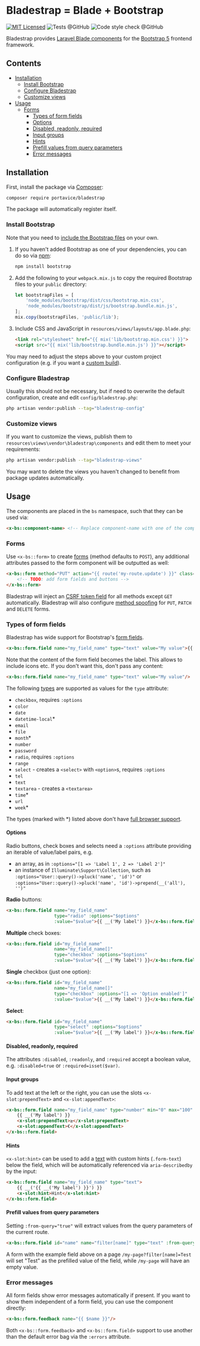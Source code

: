 # Bladestrap = Blade + Bootstrap

[![MIT Licensed](https://img.shields.io/badge/License-MIT-brightgreen.svg?style=flat-square)](LICENSE.md)
![Tests @GitHub](https://img.shields.io/github/actions/workflow/status/portavice/bladestrap/tests.yml?branch=main&label=Tests)
![Code style check @GitHub](https://img.shields.io/github/actions/workflow/status/portavice/bladestrap/code-style.yml?branch=main&label=Code%20style)

Bladestrap provides [Laravel Blade components](https://laravel.com/docs/10.x/blade#components)
for the [Bootstrap 5](https://getbootstrap.com/docs/) frontend framework.


## Contents
- [Installation](#installation)
  - [Install Bootstrap](#install-bootstrap)
  - [Configure Bladestrap](#configure-bladestrap)
  - [Customize views](#customize-views)
- [Usage](#usage)
  - [Forms](#forms)
    - [Types of form fields](#types-of-form-fields)
    - [Options](#options)
    - [Disabled, readonly, required](#disabled-readonly-required)
    - [Input groups](#input-groups)
    - [Hints](#hints)
    - [Prefill values from query parameters](#prefill-values-from-query-parameters)
    - [Error messages](#error-messages)


## Installation
First, install the package via [Composer](https://getcomposer.org/):
```bash
composer require portavice/bladestrap
```

The package will automatically register itself.

### Install Bootstrap
Note that you need to [include the Bootstrap files](https://github.com/twbs/bootstrap#quick-start) on your own.
1. If you haven't added Bootstrap as one of your dependencies, you can do so via [npm](https://www.npmjs.com/):
    ```bash
    npm install bootstrap
    ```
2. Add the following to your `webpack.mix.js` to copy the required Bootstrap files to your `public` directory:
    ```javascript
    let bootstrapFiles = [
        'node_modules/bootstrap/dist/css/bootstrap.min.css',
        'node_modules/bootstrap/dist/js/bootstrap.bundle.min.js',
    ];
    mix.copy(bootstrapFiles, 'public/lib');
    ```
3. Include CSS and JavaScript in `resources/views/layouts/app.blade.php`:
    ```HTML
    <link rel="stylesheet" href="{{ mix('lib/bootstrap.min.css') }}">
    <script src="{{ mix('lib/bootstrap.bundle.min.js') }}"></script>
    ```
You may need to adjust the steps above to your custom project configuration (e.g. if you want a [custom build](https://getbootstrap.com/docs/5.3/customize/sass/)).


### Configure Bladestrap
Usually this should not be necessary, but if need to overwrite the default configuration,
create and edit `config/bladestrap.php`:
```bash
php artisan vendor:publish --tag="bladestrap-config"
```

### Customize views
If you want to customize the views, publish them to `resources\views\vendor\bladestrap\components`
and edit them to meet your requirements:
```bash
php artisan vendor:publish --tag="bladestrap-views"
```
You may want to delete the views you haven't changed to benefit from package updates automatically.


## Usage
The components are placed in the `bs` namespace, such that they can be used via:
```HTML
<x-bs::component-name> <!-- Replace component-name with one of the component names described below -->
```

### Forms
Use `<x-bs::form>` to create [forms](https://getbootstrap.com/docs/5.3/forms/overview/) (method defaults to `POST`),
any additional attributes passed to the form component will be outputted as well:
```HTML
<x-bs::form method="PUT" action="{{ route('my-route.update') }}" class="my-3">
    <!-- TODO: add form fields and buttons -->
</x-bs::form>
```

Bladestrap will inject an [CSRF token field](https://laravel.com/docs/10.x/blade#csrf-field) for all methods except `GET` automatically.
Bladestrap will also configure [method spoofing](https://laravel.com/docs/10.x/blade#method-field) for `PUT`, `PATCH` and `DELETE` forms.

### Types of form fields
Bladestrap has wide support for Bootstrap's [form fields](https://getbootstrap.com/docs/5.3/forms/form-control/).
```HTML
<x-bs::form.field name="my_field_name" type="text" value="My value">{{ __('My label') }}</x-bs::form.field>
```

Note that the content of the form field becomes the label. This allows to include icons etc.
If you don't want this, don't pass any content:
```HTML
<x-bs::form.field name="my_field_name" type="text" value="My value"/>
```

The following [types](https://developer.mozilla.org/en-US/docs/Web/HTML/Element/input#input_types) are supported as values for the `type` attribute:
- `checkbox`, requires `:options`
- `color`
- `date`
- `datetime-local`*
- `email`
- `file`
- `month`*
- `number`
- `password`
- `radio`, requires `:options`
- `range`
- `select` - creates a `<select>` with `<option>`s, requires `:options`
- `tel`
- `text`
- `textarea` - creates a `<textarea>`
- `time`*
- `url`
- `week`*

The types (marked with *) listed above don't have [full browser support](https://caniuse.com/?search=input%20type).

#### Options
Radio buttons, check boxes and selects need a `:options` attribute providing an iterable of value/label pairs, e.g.
- an array, as in `:options="[1 => 'Label 1', 2 => 'Label 2']"`
- an instance of `Illuminate\Support\Collection`, such as `:options="User::query()->pluck('name', 'id')"`
  or `:options="User::query()->pluck('name', 'id')->prepend(__('all'), '')"`

**Radio** buttons:
```HTML
<x-bs::form.field name="my_field_name"
                  type="radio" :options="$options"
                  :value="$value">{{ __('My label') }}</x-bs::form.field>
```

**Multiple** check boxes:
```HTML
<x-bs::form.field id="my_field_name"
                  name="my_field_name[]"
                  type="checkbox" :options="$options"
                  :value="$value">{{ __('My label') }}</x-bs::form.field>
```

**Single** checkbox (just one option):
```HTML
<x-bs::form.field id="my_field_name"
                  name="my_field_name[]"
                  type="checkbox" :options="[1 => 'Option enabled']"
                  :value="$value">{{ __('My label') }}</x-bs::form.field>
```

**Select**:
```HTML
<x-bs::form.field id="my_field_name"
                  type="select" :options="$options"
                  :value="$value">{{ __('My label') }}</x-bs::form.field>
```

#### Disabled, readonly, required
The attributes `:disabled`, `:readonly`, and `:required` accept a boolean value,
e.g. `:disabled=true` or `:required=isset($var)`.

#### Input groups
To add text at the left or the right, you can use the slots `<x-slot:prependText>` and `<x-slot:appendText>`:
```HTML
<x-bs::form.field name="my_field_name" type="number" min="0" max="100" step="0.1">
    {{ __('My label') }}
    <x-slot:prependText>≥</x-slot:prependText>
    <x-slot:appendText>€</x-slot:appendText>
</x-bs::form.field>
```

#### Hints
`<x-slot:hint>` can be used to add a [text](https://getbootstrap.com/docs/5.3/forms/form-control/#form-text) with custom hints (`.form-text`) below the field,
which will be automatically referenced via `aria-describedby` by the input:
```HTML
<x-bs::form.field name="my_field_name" type="text">
    {{ __('{{ __('My label') }}') }}
    <x-slot:hint>Hint</x-slot:hint>
</x-bs::form.field>
```

#### Prefill values from query parameters
Setting `:from-query="true"` will extract values from the query parameters of the current route.
```HTML
<x-bs::form.field id="name" name="filter[name]" type="text" :from-query="true">{{ __('Name') }}</x-bs::form.field>
```
A form with the example field above on a page `/my-page?filter[name]=Test` will set "Test" as the prefilled value of the field,
while `/my-page` will have an empty value.


### Error messages
All form fields show error messages automatically if present.
If you want to show them independent of a form field, you can use the component directly:
```HTML
<x-bs::form.feedback name="{{ $name }}"/>
```
Both `<x-bs::form.feedback>` and `<x-bs::form.field>` support to use another than the default error bag via the `:errors` attribute.
